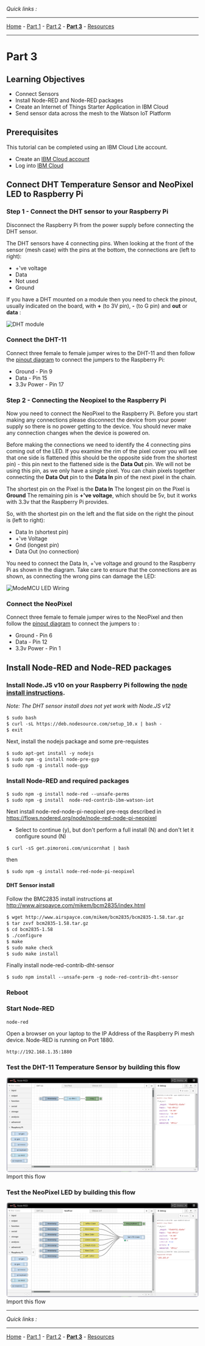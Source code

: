 *Quick links :*
***
[Home](/README.md) - [Part 1](/part1/README.md) - [Part 2](/part2/README.md) - [**Part 3**](/part3/README.md) - [Resources](/additionalResources/README.md)
***

# Part 3

## Learning Objectives

- Connect Sensors
- Install Node-RED and Node-RED packages
- Create an Internet of Things Starter Application in IBM Cloud
- Send sensor data across the mesh to the Watson IoT Platform

## Prerequisites

This tutorial can be completed using an IBM Cloud Lite account.

* Create an [IBM Cloud account](https://cloud.ibm.com/registration)
* Log into [IBM Cloud](https://cloud.ibm.com/login)

## Connect DHT Temperature Sensor and NeoPixel LED to Raspberry Pi

### Step 1 - Connect the DHT sensor to your Raspberry Pi

Disconnect the Raspberry Pi from the power supply before connecting the DHT sensor.

The DHT sensors have 4 connecting pins.  When looking at the front of the sensor (mesh case) with the pins at the bottom, the connections are (left to right):

- +'ve voltage
- Data
- Not used
- Ground

If you have a DHT mounted on a module then you need to check the pinout, usually indicated on the board, with **+** (to 3V pin), **-** (to G pin) and **out** or **data** :

![DHT module](/images/DHT11-pins.png)

### Connect the DHT-11

Connect three female to female jumper wires to the DHT-11 and then follow the [pinout diagram](https://pinout.xyz/#) to connect the jumpers to the Raspberry Pi:
- Ground - Pin 9
- Data - Pin 15
- 3.3v Power - Pin 17


### Step 2 - Connecting the Neopixel to the Raspberry Pi

Now you need to connect the NeoPixel to the Raspberry Pi.  Before you start making any connections please disconnect the device from your power supply so there is no power getting to the device.  You should never make any connection changes when the device is powered on.

Before making the connections we need to identify the 4 connecting pins coming out of the LED.  If you examine the rim of the pixel cover you will see that one side is flattened (this should be the opposite side from the shortest pin) - this pin next to the flattened side is the **Data Out** pin.  We will not be using this pin, as we only have a single pixel.  You can chain pixels together connecting the **Data Out** pin to the **Data In** pin of the next pixel in the chain.

The shortest pin on the Pixel is the **Data In**
The longest pin on the Pixel is **Ground**
The remaining pin is **+'ve voltage**, which should be 5v, but it works with 3.3v that the Raspberry Pi provides.

So, with the shortest pin on the left and the flat side on the right the pinout is (left to right):

- Data In (shortest pin)
- +'ve Voltage
- Gnd (longest pin)
- Data Out (no connection)

You need to connect the Data In, +'ve voltage and ground to the Raspberry Pi as shown in the diagram.  Take care to ensure that the connections are as shown, as connecting the wrong pins can damage the LED:

![ModeMCU LED Wiring](../images/NodeMCU_LED_Wiring.jpg)

### Connect the NeoPixel
Connect three female to female jumper wires to the NeoPixel and then follow the [pinout diagram](https://pinout.xyz/#) to connect the jumpers to :
* Ground - Pin 6
* Data - Pin 12
* 3.3v Power - Pin 1

## Install Node-RED and Node-RED packages

### Install Node.JS v10 on your Raspberry Pi following the [node install instructions](https://github.com/nodesource/distributions).
*Note: The DHT sensor install does not yet work with Node.JS v12*
```
$ sudo bash
$ curl -sL https://deb.nodesource.com/setup_10.x | bash -
$ exit
```
Next, install the nodejs package and some pre-requistes
```
$ sudo apt-get install -y nodejs
$ sudo npm -g install node-pre-gyp
$ sudo npm -g install node-gyp
```

### Install Node-RED and required packages
```
$ sudo npm -g install node-red --unsafe-perms
$ sudo npm -g install  node-red-contrib-ibm-watson-iot
```
Next install node-red-node-pi-neopixel pre-reqs
described in https://flows.nodered.org/node/node-red-node-pi-neopixel
* Select to continue (y), but don't perform a full install (N) and don't let it configure sound (N)

```
$ curl -sS get.pimoroni.com/unicornhat | bash
```
then
```
$ sudo npm -g install node-red-node-pi-neopixel
```
#### DHT Sensor install
Follow the BMC2835 install instructions at http://www.airspayce.com/mikem/bcm2835/index.html
```
$ wget http://www.airspayce.com/mikem/bcm2835/bcm2835-1.58.tar.gz
$ tar zxvf bcm2835-1.58.tar.gz
$ cd bcm2835-1.58
$ ./configure
$ make
$ sudo make check
$ sudo make install
```

Finally install node-red-contrib-dht-sensor
```
$ sudo npm install --unsafe-perm -g node-red-contrib-dht-sensor
```
### Reboot

### Start Node-RED
```
node-red
```
Open a browser on your laptop to the IP Address of the Raspberry Pi mesh device. Node-RED is running on Port 1880.
```
http://192.168.1.35:1880
```

### Test the DHT-11 Temperature Sensor by building this flow
![Node-RED DHT11 Flow](/images/Node-RED-DHT11-flow.png)
Import this flow

### Test the NeoPixel LED by building this flow
![Node-RED NeoPixel Flow](/images/Node-RED-NeoPixel-flow.png)
Import this flow

***
*Quick links :*
***
[Home](/README.md) - [Part 1](/part1/README.md) - [Part 2](/part2/README.md) - [**Part 3**](/part3/README.md) - [Resources](/additionalResources/README.md)
